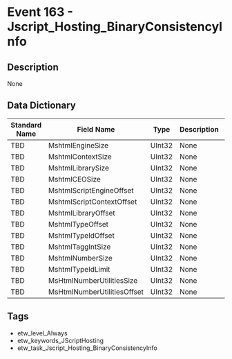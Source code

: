 # Event 163 - Jscript_Hosting_BinaryConsistencyInfo

## Description
None

## Data Dictionary
|Standard Name|Field Name|Type|Description|Sample Value|
|---|---|---|---|---|
|TBD|MshtmlEngineSize|UInt32|None|`None`|
|TBD|MshtmlContextSize|UInt32|None|`None`|
|TBD|MshtmlLibrarySize|UInt32|None|`None`|
|TBD|MshtmlCEOSize|UInt32|None|`None`|
|TBD|MshtmlScriptEngineOffset|UInt32|None|`None`|
|TBD|MshtmlScriptContextOffset|UInt32|None|`None`|
|TBD|MshtmlLibraryOffset|UInt32|None|`None`|
|TBD|MshtmlTypeOffset|UInt32|None|`None`|
|TBD|MshtmlTypeIdOffset|UInt32|None|`None`|
|TBD|MshtmlTaggIntSize|UInt32|None|`None`|
|TBD|MshtmlNumberSize|UInt32|None|`None`|
|TBD|MshtmlTypeIdLimit|UInt32|None|`None`|
|TBD|MsHtmlNumberUtilitiesSize|UInt32|None|`None`|
|TBD|MsHtmlNumberUtilitiesOffset|UInt32|None|`None`|

## Tags
* etw_level_Always
* etw_keywords_JScriptHosting
* etw_task_Jscript_Hosting_BinaryConsistencyInfo